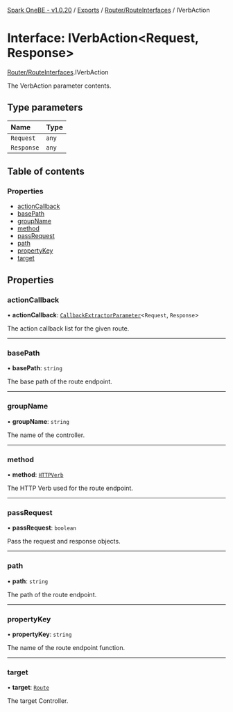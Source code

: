 [Spark OneBE - v1.0.20](../README.md) / [Exports](../modules.md) / [Router/RouteInterfaces](../modules/Router_RouteInterfaces.md) / IVerbAction

# Interface: IVerbAction<Request, Response\>

[Router/RouteInterfaces](../modules/Router_RouteInterfaces.md).IVerbAction

The VerbAction parameter contents.

## Type parameters

| Name | Type |
| :------ | :------ |
| `Request` | `any` |
| `Response` | `any` |

## Table of contents

### Properties

- [actionCallback](Router_RouteInterfaces.IVerbAction.md#actioncallback)
- [basePath](Router_RouteInterfaces.IVerbAction.md#basepath)
- [groupName](Router_RouteInterfaces.IVerbAction.md#groupname)
- [method](Router_RouteInterfaces.IVerbAction.md#method)
- [passRequest](Router_RouteInterfaces.IVerbAction.md#passrequest)
- [path](Router_RouteInterfaces.IVerbAction.md#path)
- [propertyKey](Router_RouteInterfaces.IVerbAction.md#propertykey)
- [target](Router_RouteInterfaces.IVerbAction.md#target)

## Properties

### actionCallback

• **actionCallback**: [`CallbackExtractorParameter`](../modules/Router_RouteTypes.md#callbackextractorparameter)<`Request`, `Response`\>

The action callback list for the given route.

___

### basePath

• **basePath**: `string`

The base path of the route endpoint.

___

### groupName

• **groupName**: `string`

The name of the controller.

___

### method

• **method**: [`HTTPVerb`](../enums/HTTP_HTTPVerb.HTTPVerb.md)

The HTTP Verb used for the route endpoint.

___

### passRequest

• **passRequest**: `boolean`

Pass the request and response objects.

___

### path

• **path**: `string`

The path of the route endpoint.

___

### propertyKey

• **propertyKey**: `string`

The name of the route endpoint function.

___

### target

• **target**: [`Route`](../classes/Router_Route.Route.md)

The target Controller.
